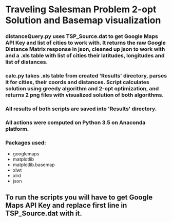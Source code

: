 <h1>Traveling Salesman Problem 2-opt Solution and Basemap visualization</h1>

<h3>distanceQuery.py uses TSP_Source.dat to get Google Maps API Key and list of cities to work with. It returns the raw Google Distance Matrix response in json, cleaned up json to work with and a .xls table with list of cities their latitudes, longitudes and list of distances.</h3>

<h3>calc.py takes .xls table from created 'Results' directory, parses it for cities, their coords and distances. Script calculates solution using greedy algorithm and 2-opt optimization, and returns 2 png files with visualized solution of both algorithms.</h3>

<h3>All results of both scripts are saved into 'Results' directory.</h3>

<h3>All actions were computed on Python 3.5 on Anaconda platform.</h3>

<h3>Packages used:</h3> 
<ul>
<li>googlemaps</li> 
<li>matplotlib</li> 
<li>matplotlib.basemap</li> 
<li>xlwt</li> 
<li>xlrd</li>
<li>json</li>
</ul>

<h2>To run the scripts you will have to get Google Maps API Key and replace first line in TSP_Source.dat with it.</h2>

